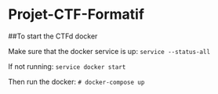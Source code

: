 # Projet-CTF-Formatif

##To start the CTFd docker

Make sure that the docker service is up:
`service --status-all`

If not running:
`service docker start`

Then run the docker:
`# docker-compose up`

